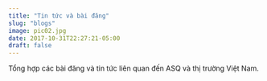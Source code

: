 ```yaml
---
title: "Tin tức và bài đăng"
slug: "blogs"
image: pic02.jpg
date: 2017-10-31T22:27:21-05:00
draft: false
---
```


Tổng hợp các bài đăng và tin tức liên quan đến ASQ và thị trường Việt Nam.

